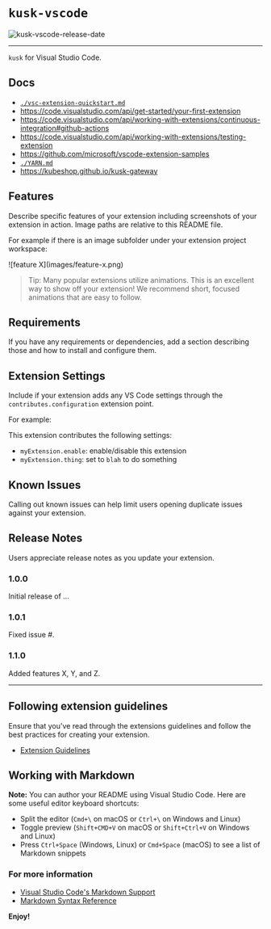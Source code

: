 # `kusk-vscode`

<!-- ![kusk-vscode-release-date](https://img.shields.io/github/release-date/kubeshop/kusk-vscode?style=for-the-badge) -->

![kusk-vscode-release-date](https://img.shields.io/github/release-date/kubeshop/kusk-vscode)

---

`kusk` for Visual Studio Code.

## Docs

* [`./vsc-extension-quickstart.md`](./vsc-extension-quickstart.md)
* <https://code.visualstudio.com/api/get-started/your-first-extension>
* <https://code.visualstudio.com/api/working-with-extensions/continuous-integration#github-actions>
* <https://code.visualstudio.com/api/working-with-extensions/testing-extension>
* <https://github.com/microsoft/vscode-extension-samples>
* [`./YARN.md`](./YARN.md)
* <https://kubeshop.github.io/kusk-gateway>

## Features

Describe specific features of your extension including screenshots of your extension in action. Image paths are relative to this README file.

For example if there is an image subfolder under your extension project workspace:

\!\[feature X\]\(images/feature-x.png\)

> Tip: Many popular extensions utilize animations. This is an excellent way to show off your extension! We recommend short, focused animations that are easy to follow.

## Requirements

If you have any requirements or dependencies, add a section describing those and how to install and configure them.

## Extension Settings

Include if your extension adds any VS Code settings through the `contributes.configuration` extension point.

For example:

This extension contributes the following settings:

* `myExtension.enable`: enable/disable this extension
* `myExtension.thing`: set to `blah` to do something

## Known Issues

Calling out known issues can help limit users opening duplicate issues against your extension.

## Release Notes

Users appreciate release notes as you update your extension.

### 1.0.0

Initial release of ...

### 1.0.1

Fixed issue #.

### 1.1.0

Added features X, Y, and Z.

-----------------------------------------------------------------------------------------------------------

## Following extension guidelines

Ensure that you've read through the extensions guidelines and follow the best practices for creating your extension.

* [Extension Guidelines](https://code.visualstudio.com/api/references/extension-guidelines)

## Working with Markdown

**Note:** You can author your README using Visual Studio Code.  Here are some useful editor keyboard shortcuts:

* Split the editor (`Cmd+\` on macOS or `Ctrl+\` on Windows and Linux)
* Toggle preview (`Shift+CMD+V` on macOS or `Shift+Ctrl+V` on Windows and Linux)
* Press `Ctrl+Space` (Windows, Linux) or `Cmd+Space` (macOS) to see a list of Markdown snippets

### For more information

* [Visual Studio Code's Markdown Support](http://code.visualstudio.com/docs/languages/markdown)
* [Markdown Syntax Reference](https://help.github.com/articles/markdown-basics/)

**Enjoy!**
